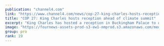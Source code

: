 ```yaml
---
publication: "channel4.com"
link: "https://www.channel4.com/news/cop-27-king-charles-hosts-reception-ahead-of-climate-summit"
title: "COP 27: King Charles hosts reception ahead of climate summit"
excerpt: "King Charles has hosted a reception in Buckingham Palace to discuss climate change - inviting world leaders, politicians and environmental experts to gather ahead of the COP27 talks which begin in Egy"
image: "https://fournews-assets-prod-s3-ew1-nmprod.s3.amazonaws.com/media/2022/11/COP27-VT-MCNAMARA-1920x1080.png"
group: pro
rank: 19
---
```

